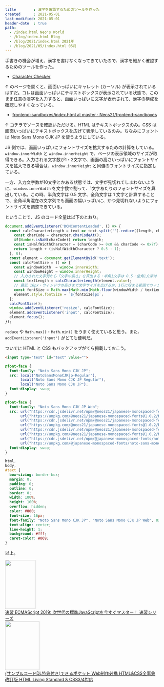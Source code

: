 ```yaml
---
title        : 漢字を確認するためのツールを作った
created      : 2021-05-01
last-modified: 2021-05-01
header-date  : true
path:
  - /index.html Neo's World
  - /blog/index.html Blog
  - /blog/2021/index.html 2021年
  - /blog/2021/05/index.html 05月
---
```


手書きの機会が増え、漢字を書けなくなってきていたので、漢字を細かく確認するためのツールを作った。

- [Character Checker](https://neos21.github.io/frontend-sandboxes/character-checker/index.html)

↑ のページを開くと、画面いっぱいにキャレット (カーソル) が表示されているはずだ。コレは画面いっぱいにテキストボックスが表示されている状態で、このまま任意の漢字を入力すると、画面いっぱいに文字が表示されて、漢字の構成を確認しやすくなっている。

- [frontend-sandboxes/index.html at master · Neos21/frontend-sandboxes](https://github.com/neos21/frontend-sandboxes/blob/master/character-checker/index.html)

↑ コチラでソースを確認いただける。HTML はテキストボックスのみ。CSS は画面いっぱいにテキストボックスを広げて表示しているのみ。ちなみにフォントは Noto Sans Mono CJK JP を使うようにしている。

JS 側では、画面いっぱいにフォントサイズを拡大するための計算をしている。`window.innerWidth` と `window.innerHeight` で、ページの表示領域のサイズが取得できる。入力される文字数が1・2文字で、画面の高さいっぱいにフォントサイズを拡大できる場合は、`window.innerHeight` と同値のフォントサイズに指定している。

一方、入力文字数が10文字とかある状態では、文字が見切れてしまわないように、`window.innerWidth` を文字数で割って、1文字あたりのフォントサイズを算出している。この時、半角文字は 0.5 文字、全角文字は 1 文字と計算することで、全角半角混在の文字列でも画面の幅いっぱいに、かつ見切れないようにフォントサイズを調整できている。

ということで、JS のコード全量は以下のとおり。

```javascript
document.addEventListener('DOMContentLoaded', () => {
  const calcCharacterLength = text => text.split('').reduce((length, character) => {
    const charCode = character.charCodeAt();
    if(Number.isNaN(charCode)) return length;
    const isHalfWidthCharacter = (charCode >= 0x0 && charCode <= 0x7f);  // 半角文字 … 判定これで十分なのかな
    return length + (isHalfWidthCharacter ? 0.5 : 1);
  }, 0);
  const element = document.getElementById('text');
  const calcFontSize = () => {
    const windowWidth  = window.innerWidth;
    const windowHeight = window.innerHeight;
    // 入力された文字列から「文字の長さ」を算出する・半角1文字は 0.5・全角1文字は 1 で返す
    const textLength = calcCharacterLength(element.value);
    // 最低 16px・ウィンドウの高さまで文字サイズを広げるか、1行に収まる範囲でウィンドウ幅から文字サイズを算出する
    const fontSize = Math.max(Math.min(Math.floor(windowWidth / textLength), windowHeight), 16);
    element.style.fontSize = `${fontSize}px`;
  };
  calcFontSize();
  window.addEventListener('resize', calcFontSize);
  element.addEventListener('input', calcFontSize);
  element.focus();
});
```

`reduce` や `Math.max()`・`Math.min()` をうまく使えていると思う。また、`addEventListener('input')` がとても便利だ。

ついでに HTML と CSS もバックアップがてら掲載しておこう。

```html
<input type="text" id="text" value="">
```

```css
@font-face {
  font-family: "Noto Sans Mono CJK JP";
  src: local("NotoSansMonoCJKjp-Regular"),
       local("Noto Sans Mono CJK JP Regular"),
       local("Noto Sans Mono CJK JP");
  font-display: swap;
}

@font-face {
  font-family: "Noto Sans Mono CJK JP Web";
  src: url("https://cdn.jsdelivr.net/npm/@neos21/japanese-monospaced-fonts@1.0.2/NotoSansMonoCJKjp-Regular.woff2")              format("woff2"),
       url("https://unpkg.com/@neos21/japanese-monospaced-fonts@1.0.2/NotoSansMonoCJKjp-Regular.woff2")                         format("woff2"),
       url("https://cdn.jsdelivr.net/npm/@neos21/japanese-monospaced-fonts@1.0.2/NotoSansMonoCJKjp-Regular.woff")               format("woff"),
       url("https://unpkg.com/@neos21/japanese-monospaced-fonts@1.0.2/NotoSansMonoCJKjp-Regular.woff")                          format("woff"),
       url("https://cdn.jsdelivr.net/npm/@neos21/japanese-monospaced-fonts@1.0.2/NotoSansMonoCJKjp-Regular.otf")                format("opentype"),
       url("https://unpkg.com/@neos21/japanese-monospaced-fonts@1.0.2/NotoSansMonoCJKjp-Regular.otf")                           format("opentype"),
       url("https://cdn.jsdelivr.net/npm/@japanese-monospaced-fonts/noto-sans-mono-cjk-jp@1.0.1/NotoSansMonoCJKJP-Regular.otf") format("opentype"),
       url("https://unpkg.com/@japanese-monospaced-fonts/noto-sans-mono-cjk-jp@1.0.1/NotoSansMonoCJKJP-Regular.otf")            format("opentype");
  font-display: swap;
}

html,
body,
#text {
  box-sizing: border-box;
  margin: 0;
  padding: 0;
  outline: 0;
  border: 0;
  width: 100%;
  height: 100%;
  overflow: hidden;
  color: #000;
  font-size: 16px;
  font-family: "Noto Sans Mono CJK JP", "Noto Sans Mono CJK JP Web", Osaka-mono, "MS Gothic", Menlo, Consolas, Courier, "Courier New", monospace, "Apple Color Emoji", "Segoe UI Emoji", "Segoe UI Symbol", "Noto Color Emoji" !important;
  text-align: center;
  line-height: 1;
  background: #fff;
  caret-color: #069;
}
```

以上。

<div class="ad-amazon">
  <div class="ad-amazon-image">
    <a href="https://www.amazon.co.jp/dp/B07WFJY3CF?tag=neos21-22&amp;linkCode=osi&amp;th=1&amp;psc=1">
      <img src="https://m.media-amazon.com/images/I/51ADuIRpD-L._SL160_.jpg" width="99" height="160">
    </a>
  </div>
  <div class="ad-amazon-info">
    <div class="ad-amazon-title">
      <a href="https://www.amazon.co.jp/dp/B07WFJY3CF?tag=neos21-22&amp;linkCode=osi&amp;th=1&amp;psc=1">速習 ECMAScript 2019: 次世代の標準JavaScriptを今すぐマスター！ 速習シリーズ</a>
    </div>
  </div>
</div>

<div class="ad-amazon">
  <div class="ad-amazon-image">
    <a href="https://www.amazon.co.jp/dp/4295008281?tag=neos21-22&amp;linkCode=osi&amp;th=1&amp;psc=1">
      <img src="https://m.media-amazon.com/images/I/51l2Ib26qwL._SL160_.jpg" width="112" height="160">
    </a>
  </div>
  <div class="ad-amazon-info">
    <div class="ad-amazon-title">
      <a href="https://www.amazon.co.jp/dp/4295008281?tag=neos21-22&amp;linkCode=osi&amp;th=1&amp;psc=1">(サンプルコードDL特典付き)できるポケット Web制作必携 HTML&amp;CSS全事典 改訂版 HTML Living Standard &amp; CSS3/4対応</a>
    </div>
  </div>
</div>
